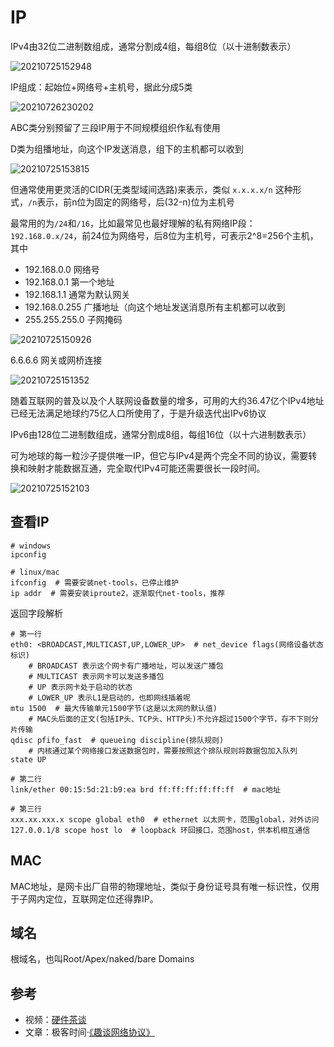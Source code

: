 # IP

IPv4由32位二进制数组成，通常分割成4组，每组8位（以十进制数表示）

![20210725152948](http://image.zuoright.com/20210725152948.png)

IP组成：起始位+网络号+主机号，据此分成5类

![20210726230202](http://image.zuoright.com/20210726230202.png)

ABC类分别预留了三段IP用于不同规模组织作私有使用

D类为组播地址，向这个IP发送消息，组下的主机都可以收到

![20210725153815](http://image.zuoright.com/20210725153815.png)

但通常使用更灵活的CIDR(无类型域间选路)来表示，类似 `x.x.x.x/n` 这种形式，`/n`表示，前n位为固定的网络号，后(32-n)位为主机号

最常用的为`/24`和`/16`，比如最常见也最好理解的私有网络IP段：`192.168.0.x/24`，前24位为网络号，后8位为主机号，可表示2^8=256个主机，其中

- 192.168.0.0 网络号
- 192.168.0.1 第一个地址
- 192.168.1.1 通常为默认网关
- 192.168.0.255 广播地址（向这个地址发送消息所有主机都可以收到
- 255.255.255.0 子网掩码


![20210725150926](http://image.zuoright.com/20210725150926.png)

6.6.6.6 网关或网桥连接

![20210725151352](http://image.zuoright.com/20210725151352.png)

随着互联网的普及以及个人联网设备数量的增多，可用的大约36.47亿个IPv4地址已经无法满足地球约75亿人口所使用了，于是升级迭代出IPv6协议

IPv6由128位二进制数组成，通常分割成8组，每组16位（以十六进制数表示）

可为地球的每一粒沙子提供唯一IP，但它与IPv4是两个完全不同的协议，需要转换和映射才能数据互通，完全取代IPv4可能还需要很长一段时间。

![20210725152103](http://image.zuoright.com/20210725152103.png)

## 查看IP

```shell
# windows
ipconfig

# linux/mac
ifconfig  # 需要安装net-tools，已停止维护
ip addr  # 需要安装iproute2，逐渐取代net-tools，推荐
```

返回字段解析

```shell
# 第一行
eth0: <BROADCAST,MULTICAST,UP,LOWER_UP>  # net_device flags(网络设备状态标识)
    # BROADCAST 表示这个网卡有广播地址，可以发送广播包
    # MULTICAST 表示网卡可以发送多播包
    # UP 表示网卡处于启动的状态
    # LOWER_UP 表示L1是启动的，也即网线插着呢
mtu 1500  # 最大传输单元1500字节(这是以太网的默认值)
    # MAC头后面的正文(包括IP头、TCP头、HTTP头)不允许超过1500个字节，存不下则分片传输
qdisc pfifo_fast  # queueing discipline(排队规则)
    # 内核通过某个网络接口发送数据包时，需要按照这个排队规则将数据包加入队列
state UP

# 第二行
link/ether 00:15:5d:21:b9:ea brd ff:ff:ff:ff:ff:ff  # mac地址

# 第三行
xxx.xx.xxx.x scope global eth0  # ethernet 以太网卡，范围global，对外访问
127.0.0.1/8 scope host lo  # loopback 环回接口，范围host，供本机相互通信
```

## MAC

MAC地址，是网卡出厂自带的物理地址，类似于身份证号具有唯一标识性，仅用于子网内定位，互联网定位还得靠IP。

## 域名

根域名，也叫Root/Apex/naked/bare Domains

## 参考

- 视频：[硬件茶谈](https://www.bilibili.com/video/BV1DD4y127r4)
- 文章：极客时间·[《趣谈网络协议》](https://time.geekbang.org/column/intro/100007101)